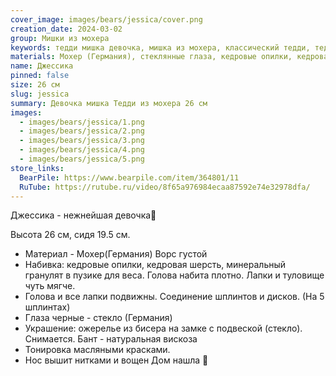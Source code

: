 ```yaml
---
cover_image: images/bears/jessica/cover.png
creation_date: 2024-03-02
group: Мишки из мохера
keywords: тедди мишка девочка, мишка из мохера, классический тедди, тедди ручной работы, коллекционный мишка, мишка 26 см, тедди по классической выкройке, авторская игрушка, медвежонок ручной работы, игрушка из мохера, мишка тедди девочка, коллекционная игрушка, интерьерный мишка
materials: Мохер (Германия), стеклянные глаза, кедровые опилки, кедровая древесная шерсть, минеральный гранулят
name: Джессика
pinned: false
size: 26 см
slug: jessica
summary: Девочка мишка Тедди из мохера 26 см
images:
  - images/bears/jessica/1.png
  - images/bears/jessica/2.png
  - images/bears/jessica/3.png
  - images/bears/jessica/4.png
  - images/bears/jessica/5.png
store_links:
  BearPile: https://www.bearpile.com/item/364801/11
  RuTube: https://rutube.ru/video/8f65a976984ecaa87592e74e32978dfa/
---
```

Джессика - нежнейшая девочка🐻

Высота 26 см, сидя 19.5 см.
- Материал - Мохер(Германия) Ворс густой
- Набивка: кедровые опилки, кедровая шерсть, минеральный гранулят в пузике для веса. Голова набита плотно. Лапки и туловище чуть мягче.
- Голова и все лапки подвижны. Соединение шплинтов и дисков. (На 5 шплинтах)
- Глаза черные - стекло (Германия)
- Украшение: ожерелье из бисера на замке с подвеской (стекло).  Снимается. Бант - натуральная вискоза
- Тонировка масляными красками.
- Нос вышит нитками  и вощен 
Дом нашла 🏡